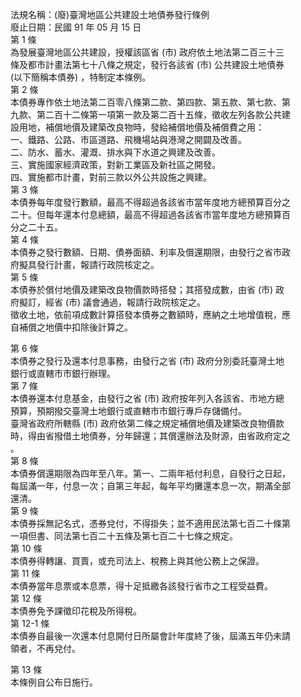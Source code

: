 法規名稱：(廢)臺灣地區公共建設土地債券發行條例  
廢止日期：民國 91 年 05 月 15 日  
第 1 條  
為發展臺灣地區公共建設，授權該區省 (市) 政府依土地法第二百三十三  
條及都市計畫法第七十八條之規定，發行各該省 (市) 公共建設土地債券  
(以下簡稱本債券) ，特制定本條例。  
第 2 條  
本債券專作依土地法第二百零八條第二款、第四款、第五款、第七款、第  
九款、第二百十二條第一項第一款及第二百十五條，徵收左列各款公共建  
設用地，補償地價及建築改良物時，發給補償地價及補償費之用：  
一、鐵路、公路、市區道路、飛機場站與港灣之開闢及改善。  
二、防水、蓄水、灌溉、排水與下水道之興建及改善。  
三、實施國家經濟政策，對新工業區及新社區之開發。  
四、實施都市計畫，對前三款以外公共設施之興建。  
第 3 條  
本債券每年度發行數額，最高不得超過各該省市當年度地方總預算百分之  
二十。但每年還本付息總額，最高不得超過各該省市當年度地方總預算百  
分之二十五。  
第 4 條  
本債券之發行數額、日期、債券面額、利率及償還期限，由發行之省市政  
府擬具發行計畫，報請行政院核定之。  
第 5 條  
本債券於償付地價及建築改良物價款時搭發；其搭發成數，由省 (市) 政  
府擬訂，經省 (市) 議會通過，報請行政院核定之。  
徵收土地，依前項成數計算搭發本債券之數額時，應納之土地增值稅，應  
自補償之地價中扣除後計算之。  


第 6 條  
本債券之發行及還本付息事務，由發行之省 (市) 政府分別委託臺灣土地  
銀行或直轄市市銀行辦理。  
第 7 條  
本債券還本付息基金，由發行之省 (市) 政府按年列入各該省、市地方總  
預算，預期撥交臺灣土地銀行或直轄市市銀行專戶存儲備付。  
臺灣省政府所轄縣 (市) 政府依第二條之規定補償地價及建築改良物價款  
時，得由省撥借土地債券，分年歸還；其償還辦法及財源，由省政府定之  
。  
第 8 條  
本債券償還期限為四年至八年。第一、二兩年袛付利息，自發行之日起，  
每屆滿一年，付息一次；自第三年起，每年平均攤還本息一次，期滿全部  
還清。  
第 9 條  
本債券採無記名式，憑券兌付，不得掛失；並不適用民法第七百二十條第  
一項但書、同法第七百二十五條及第七百二十七條之規定。  
第 10 條  
本債券得轉讓、買賣，或充司法上、稅務上與其他公務上之保證。  
第 11 條  
本債券當年息票或本息票，得十足抵繳各該發行省市之工程受益費。  
第 12 條  
本債券免予課徵印花稅及所得稅。  
第 12-1 條  
本債券自最後一次還本付息開付日所屬會計年度終了後，屆滿五年仍未請  
領者，不再兌付。  


第 13 條  
本條例自公布日施行。  


